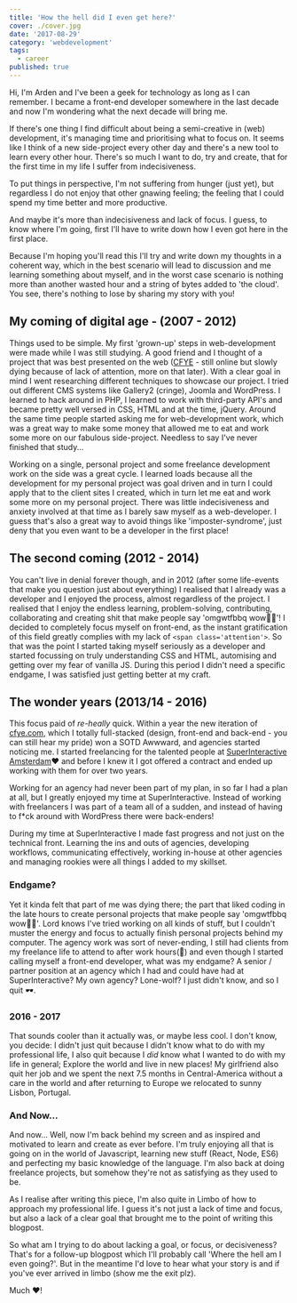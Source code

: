 ```yaml
---
title: 'How the hell did I even get here?'
cover: ./cover.jpg
date: '2017-08-29'
category: 'webdevelopment'
tags:
  - career
published: true
---
```


Hi, I'm Arden and I've been a geek for technology as long as I can remember. I became a front-end developer somewhere in the last decade and now I'm wondering what the next decade will bring me.

If there's one thing I find difficult about being a semi-creative in (web) development, it's managing time and prioritising what to focus on. It seems like I think of a new side-project every other day and there's a new tool to learn every other hour. There's so much I want to do, try and create, that for the first time in my life I suffer from indecisiveness.

To put things in perspective, I'm not suffering from hunger (just yet), but regardless I do not enjoy that other gnawing feeling; the feeling that I could spend my time better and more productive.

And maybe it's more than indecisiveness and lack of focus. I guess, to know where I'm going, first I'll have to write down how I even got here in the first place.

Because I'm hoping you'll read this I'll try and write down my thoughts in a coherent way, which in the best scenario will lead to discussion and me learning something about myself, and in the worst case scenario is nothing more than another wasted hour and a string of bytes added to 'the cloud'. You see, there's nothing to lose by sharing my story with you!

## My coming of digital age - (2007 - 2012)

Things used to be simple. My first 'grown-up' steps in web-development were made while I was still studying. A good friend and I thought of a project that was best presented on the web ([CFYE](http://cfye.com) - still online but slowly dying because of lack of attention, more on that later). With a clear goal in mind I went researching different techniques to showcase our project. I tried out different CMS systems like Gallery2 (cringe), Joomla and WordPress. I learned to hack around in PHP, I learned to work with third-party API's and became pretty well versed in CSS, HTML and at the time, jQuery. Around the same time people started asking me for web-development work, which was a great way to make some money that allowed me to eat and work some more on our fabulous side-project. Needless to say I've never finished that study...

Working on a single, personal project and some freelance development work on the side was a great cycle. I learned loads because all the development for my personal project was goal driven and in turn I could apply that to the client sites I created, which in turn let me eat and work some more on my personal project. There was little indecisiveness and anxiety involved at that time as I barely saw myself as a web-developer. I guess that's also a great way to avoid things like 'imposter-syndrome', just deny that you even want to be a developer in the first place!

## The second coming (2012 - 2014)

You can't live in denial forever though, and in 2012 (after some life-events that make you question just about everything) I realised that I already was a developer and I enjoyed the process, almost regardless of the project. I realised that I enjoy the endless learning, problem-solving, contributing, collaborating and creating shit that make people say 'omgwtfbbq wow👌🏼'!
I decided to completely focus myself on front-end, as the instant gratification of this field greatly complies with my lack of `<span class='attention'>`.
So that was the point I started taking myself seriously as a developer and started focussing on truly understanding CSS and HTML, automising and getting over my fear of vanilla JS. During this period I didn't need a specific endgame, I was satisfied just getting better at my craft.

## The wonder years (2013/14 - 2016)

This focus paid of _re-heally_ quick. Within a year the new iteration of [cfye.com](http://cfye.com), which I totally full-stacked (design, front-end and back-end - you can still hear my pride) won a SOTD Awwward, and agencies started noticing me. I started freelancing for the talented people at [SuperInteractive Amsterdam](http://superinteractive.com)❤️ and before I knew it I got offered a contract and ended up working with them for over two years.

Working for an agency had never been part of my plan, in so far I had a plan at all, but I greatly enjoyed my time at SuperInteractive. Instead of working with freelancers I was part of a team all of a sudden, and instead of having to f\*ck around with WordPress there were back-enders!

During my time at SuperInteractive I made fast progress and not just on the technical front. Learning the ins and outs of agencies, developing workflows, communicating effectively, working in-house at other agencies and managing rookies were all things I added to my skillset.

### Endgame?

Yet it kinda felt that part of me was dying there; the part that liked coding in the late hours to create personal projects that make people say 'omgwtfbbq wow👌🏼'. Lord knows I've tried working on all kinds of stuff, but I couldn't muster the energy and focus to actually finish personal projects behind my computer. The agency work was sort of never-ending, I still had clients from my freelance life to attend to after work hours(🤑) and even though I started calling myself a front-end developer, what was my endgame? A senior / partner position at an agency which I had and could have had at SuperInteractive? My own agency? Lone-wolf? I just didn't know, and so I quit 🕶️.

### 2016 - 2017

That sounds cooler than it actually was, or maybe less cool. I don't know, you decide: I didn't just quit because I didn't know what to do with my professional life, I also quit because I _did_ know what I wanted to do with my life in general; Explore the world and live in new places! My girlfriend also quit her job and we spent the next 7.5 months in Central-America without a care in the world and after returning to Europe we relocated to sunny Lisbon, Portugal.

### And Now…

And now... Well, now I'm back behind my screen and as inspired and motivated to learn and create as ever before. I'm truly enjoying all that is going on in the world of Javascript, learning new stuff (React, Node, ES6) and perfecting my basic knowledge of the language. I'm also back at doing freelance projects, but somehow they're not as satisfying as they used to be.

As I realise after writing this piece, I'm also quite in Limbo of how to approach my professional life. I guess it's not just a lack of time and focus, but also a lack of a clear goal that brought me to the point of writing this blogpost.

So what am I trying to do about lacking a goal, or focus, or decisiveness? That's for a follow-up blogpost which I'll probably call 'Where the hell am I even going?'.
But in the meantime I'd love to hear what your story is and if you've ever arrived in limbo (show me the exit plz).

Much ❤️!
